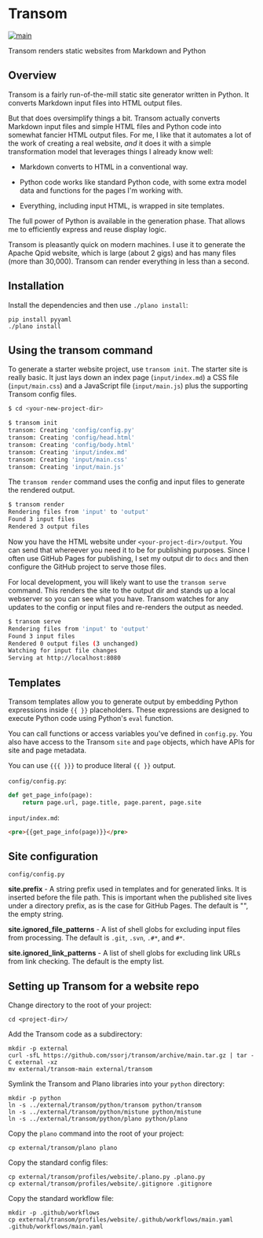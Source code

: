 # Transom

[![main](https://github.com/ssorj/transom/workflows/main/badge.svg)](https://github.com/ssorj/transom/actions?query=workflow%3Amain)

Transom renders static websites from Markdown and Python

## Overview

Transom is a fairly run-of-the-mill static site generator written in
Python.  It converts Markdown input files into HTML output files.

But that does oversimplify things a bit.  Transom actually converts
Markdown input files and simple HTML files and Python code into
somewhat fancier HTML output files.  For me, I like that it automates
a lot of the work of creating a real website, *and* it does it with a
simple transformation model that leverages things I already know well:

* Markdown converts to HTML in a conventional way.

* Python code works like standard Python code, with some extra model
  data and functions for the pages I'm working with.

* Everything, including input HTML, is wrapped in site templates.

The full power of Python is available in the generation phase.  That
allows me to efficiently express and reuse display logic.

Transom is pleasantly quick on modern machines.  I use it to generate
the Apache Qpid website, which is large (about 2 gigs) and has many
files (more than 30,000).  Transom can render everything in less than
a second.

## Installation

Install the dependencies and then use `./plano install`:

~~~
pip install pyyaml
./plano install
~~~

## Using the transom command

To generate a starter website project, use `transom init`.  The
starter site is really basic.  It just lays down an index page
(`input/index.md`) a CSS file (`input/main.css`) and a JavaScript file
(`input/main.js`) plus the supporting Transom config files.

~~~ sh
$ cd <your-new-project-dir>

$ transom init
transom: Creating 'config/config.py'
transom: Creating 'config/head.html'
transom: Creating 'config/body.html'
transom: Creating 'input/index.md'
transom: Creating 'input/main.css'
transom: Creating 'input/main.js'
~~~

The `transom render` command uses the config and input files to
generate the rendered output.

~~~ sh
$ transom render
Rendering files from 'input' to 'output'
Found 3 input files
Rendered 3 output files
~~~

Now you have the HTML website under `<your-project-dir>/output`.  You
can send that whereever you need it to be for publishing purposes.
Since I often use GitHub Pages for publishing, I set my output dir to
`docs` and then configure the GitHub project to serve those files.

For local development, you will likely want to use the `transom serve`
command.  This renders the site to the output dir and stands up a
local webserver so you can see what you have.  Transom watches for any
updates to the config or input files and re-renders the output as
needed.

~~~ sh
$ transom serve
Rendering files from 'input' to 'output'
Found 3 input files
Rendered 0 output files (3 unchanged)
Watching for input file changes
Serving at http://localhost:8080
~~~

<!-- Site checks for files and links -->
<!-- ## Implementation notes -->
<!-- Multiprocessing -->
<!-- Mistune (having tried others before) -->
<!-- ## Template syntax (really Python code syntax) -->
<!-- ## Site config options and how to set them -->
<!-- ## Page and Site APIs -->
<!-- ## Page metadata -->
<!-- ## HTML generation functions -->
<!-- Conveniences -->
<!-- ## Using Plano project commands -->
<!-- ## Project commands -->
<!-- Once you have set up the project, you can use the `./plano` command in -->
<!-- the root of the project to perform project tasks.  It accepts a -->
<!-- subcommand.  Use `./plano --help` to list the available commands. -->

<!-- ## Site configuration -->

<!-- ## Page configuration -->

## Templates

Transom templates allow you to generate output by embedding Python
expressions inside `{{ }}` placeholders.  These expressions are
designed to execute Python code using Python's `eval` function.

You can call functions or access variables you've defined in
`config.py`.  You also have access to the Transom `site` and `page`
objects, which have APIs for site and page metadata.

You can use `{{{ }}}` to produce literal `{{ }}` output.

`config/config.py`:

~~~ python
def get_page_info(page):
    return page.url, page.title, page.parent, page.site
~~~

`input/index.md`:

~~~ html
<pre>{{get_page_info(page)}}</pre>
~~~

## Site configuration

`config/config.py`

**site.prefix** - A string prefix used in templates and for generated
links.  It is inserted before the file path.  This is important when
the published site lives under a directory prefix, as is the case for
GitHub Pages.  The default is "", the empty string.

**site.ignored_file_patterns** - A list of shell globs for excluding
input files from processing.  The default is `.git`, `.svn`, `.#*`,
and `#*`.

**site.ignored_link_patterns** - A list of shell globs for excluding
link URLs from link checking.  The default is the empty list.

<!-- ## Page API -->

<!-- ## HTML generation functions -->

## Setting up Transom for a website repo

Change directory to the root of your project:

    cd <project-dir>/

Add the Transom code as a subdirectory:

    mkdir -p external
    curl -sfL https://github.com/ssorj/transom/archive/main.tar.gz | tar -C external -xz
    mv external/transom-main external/transom

Symlink the Transom and Plano libraries into your `python` directory:

    mkdir -p python
    ln -s ../external/transom/python/transom python/transom
    ln -s ../external/transom/python/mistune python/mistune
    ln -s ../external/transom/python/plano python/plano

Copy the `plano` command into the root of your project:

    cp external/transom/plano plano

Copy the standard config files:

    cp external/transom/profiles/website/.plano.py .plano.py
    cp external/transom/profiles/website/.gitignore .gitignore

Copy the standard workflow file:

    mkdir -p .github/workflows
    cp external/transom/profiles/website/.github/workflows/main.yaml .github/workflows/main.yaml
